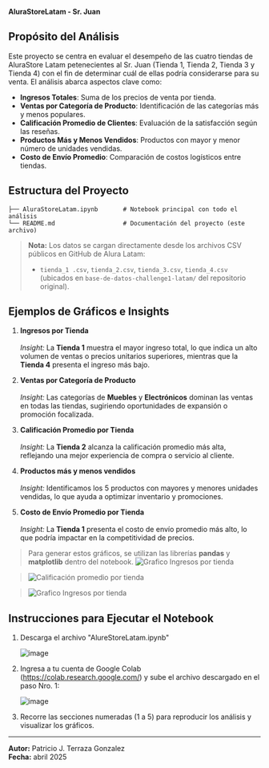 **AluraStoreLatam - Sr. Juan**

## Propósito del Análisis

Este proyecto se centra en evaluar el desempeño de las cuatro tiendas de AluraStore Latam petenecientes al Sr. Juan (Tienda 1, Tienda 2, Tienda 3 y Tienda 4) con el fin de determinar cuál de ellas podría considerarse para su venta. El análisis abarca aspectos clave como:

- **Ingresos Totales**: Suma de los precios de venta por tienda.
- **Ventas por Categoría de Producto**: Identificación de las categorías más y menos populares.
- **Calificación Promedio de Clientes**: Evaluación de la satisfacción según las reseñas.
- **Productos Más y Menos Vendidos**: Productos con mayor y menor número de unidades vendidas.
- **Costo de Envío Promedio**: Comparación de costos logísticos entre tiendas.

## Estructura del Proyecto

```
├── AluraStoreLatam.ipynb       # Notebook principal con todo el análisis
└── README.md                   # Documentación del proyecto (este archivo)
```

> **Nota:** Los datos se cargan directamente desde los archivos CSV públicos en GitHub de Alura Latam:
>
> - `tienda_1 .csv`, `tienda_2.csv`, `tienda_3.csv`, `tienda_4.csv` (ubicados en `base-de-datos-challenge1-latam/` del repositorio original).

## Ejemplos de Gráficos e Insights

1. **Ingresos por Tienda**\
   \
   *Insight:* La **Tienda 1** muestra el mayor ingreso total, lo que indica un alto volumen de ventas o precios unitarios superiores, mientras que la **Tienda 4** presenta el ingreso más bajo.

2. **Ventas por Categoría de Producto**\
   \
   *Insight:* Las categorías de **Muebles** y **Electrónicos** dominan las ventas en todas las tiendas, sugiriendo oportunidades de expansión o promoción focalizada.

3. **Calificación Promedio por Tienda**\
   \
   *Insight:* La **Tienda 2** alcanza la calificación promedio más alta, reflejando una mejor experiencia de compra o servicio al cliente.

4. **Productos más y menos vendidos**\
   \
   *Insight:* Identificamos los 5 productos con mayores y menores unidades vendidas, lo que ayuda a optimizar inventario y promociones.

5. **Costo de Envío Promedio por Tienda**\
   \
   *Insight:* La **Tienda 1** presenta el costo de envío promedio más alto, lo que podría impactar en la competitividad de precios.

> Para generar estos gráficos, se utilizan las librerías **pandas** y **matplotlib** dentro del notebook.
>![Grafico Ingresos por tienda](https://github.com/user-attachments/assets/d485882b-36b2-4a9f-8dd3-b45c0de62d1a)

>![Calificación promedio por tienda](https://github.com/user-attachments/assets/bde85ccd-615e-4c7d-9402-244c4f1f4f81)

> ![Grafico Ingresos por tienda](https://github.com/user-attachments/assets/977e55a2-9b44-4de2-b9e9-0f046ea6b082)



## Instrucciones para Ejecutar el Notebook

1. Descarga el archivo "AlureStoreLatam.ipynb"

   ![image](https://github.com/user-attachments/assets/2fcdb65f-5f1f-4994-99ef-a8f327b117db)

   
2. Ingresa a tu cuenta de Google Colab (https://colab.research.google.com/) y sube el archivo descargado en el paso Nro. 1:
   
   ![image](https://github.com/user-attachments/assets/574f817e-e37e-459d-8e42-f30b07a1cb50)


3. Recorre las secciones numeradas (1 a 5) para reproducir los análisis y visualizar los gráficos.

---

**Autor:** Patricio J. Terraza Gonzalez\
**Fecha:** abril 2025

